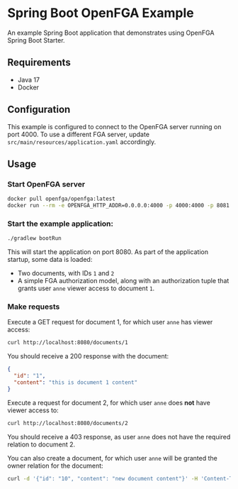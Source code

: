 # Spring Boot OpenFGA Example

An example Spring Boot application that demonstrates using OpenFGA Spring Boot Starter.

## Requirements

- Java 17
- Docker

## Configuration

This example is configured to connect to the OpenFGA server running on port 4000.
To use a different FGA server, update `src/main/resources/application.yaml` accordingly.

## Usage

### Start OpenFGA server

```bash
docker pull openfga/openfga:latest
docker run --rm -e OPENFGA_HTTP_ADDR=0.0.0.0:4000 -p 4000:4000 -p 8081:8081 -p 3000:3000 openfga/openfga run
```

### Start the example application:

```bash
./gradlew bootRun
```

This will start the application on port 8080. As part of the application startup, some data is loaded:

- Two documents, with IDs `1` and `2`
- A simple FGA authorization model, along with an authorization tuple that grants user `anne` viewer access to document `1`.

### Make requests

Execute a GET request for document 1, for which user `anne` has viewer access:

```bash
curl http://localhost:8080/documents/1 
```

You should receive a 200 response with the document:

```json
{
  "id": "1",
  "content": "this is document 1 content"
}
```

Execute a request for document 2, for which user `anne` does **not** have viewer access to:

```bash
curl http://localhost:8080/documents/2
```

You should receive a 403 response, as user `anne` does not have the required relation to document 2.

You can also create a document, for which user `anne` will be granted the owner relation for the document:

```bash
curl -d '{"id": "10", "content": "new document content"}' -H 'Content-Type: application/json' http://localhost:8080/documents
```
